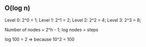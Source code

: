## O(log n)

Level 0: 2^0 = 1;
Level 1: 2^1 = 2;
Level 2: 2^2 = 4;
Level 3: 2^3 = 8;

Number of nodes = 2^h - 1;
log nodes = steps

log 100 = 2 => because 10^2 = 100